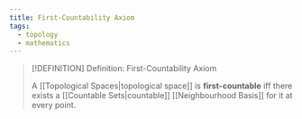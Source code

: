 ```yaml
---
title: First-Countability Axiom
tags:
  - topology
  - mathematics
---
```


>[!DEFINITION] Definition: First-Countability Axiom
>
>A [[Topological Spaces|topological space]] is **first-countable** iff there exists a [[Countable Sets|countable]] [[Neighbourhood Basis]] for it at every point.
>